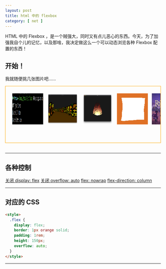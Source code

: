 ```yaml
---
layout: post
title: html 中的 flexbox
category: [ net ]
---
```


HTML 中的 Flexbox ，是一个贼强大，同时又有点儿恶心的东西。今天，为了加强我自个儿的记忆，以及那啥，我决定做这么一个可以动态浏览各种 Flexbox 配置的东西！

## 开始！

我就随便挑几张图片吧……

<style>
  .flex {
    display: flex;
    border: 1px orange solid;
    padding: 1rem;
    height: 150px;
    margin-bottom: 2rem;
  }
  
  .wrap {
    flex-wrap: wrap;
  }
  
  .overflow {
    overflow: auto;
  }

  .little-pic {
    width: 100px;
    height: 100px;
    padding: 0.4rem;
  }
</style>

<div class="flex overflow" id="flexbox">
  <img src="/assets/comeon.png" class="little-pic">
  <img src="/assets/cheating.png" class="little-pic">
  <img src="/assets/fire.png" class="little-pic">
  <img src="/assets/frame.png" class="little-pic">
  <img src="/assets/ftk.jpeg" class="little-pic">
  <img src="/assets/function.png" class="little-pic">
  <img src="/assets/hmm.png" class="little-pic">
  <img src="/assets/horray.png" class="little-pic">
  <img src="/assets/plot.png" class="little-pic">
  <img src="/assets/punch1.png" class="little-pic">
  <img src="/assets/shitty.png" class="little-pic">
  <img src="/assets/starfort.jpg" class="little-pic">
</div>

---

## 各种控制

<a href="javascript:toggFlex()" id="flexButton">关闭 display: flex</a>
<a href="javascript:toggJustify()" id="justifyButton"></a>
<a href="javascript:toggAlign()" id="alignButton"></a>
<a href="javascript:toggOverflow()" id="overflowButton">关闭 overflow: auto</a>
<a href="javascript:toggFlexWrap()" id="flexWrapButton">flex: nowrap</a>
<a href="javascript:toggWrapDir()" id="flexWrapDirButton">flex-direction: column</a>

---

## 对应的 CSS 

```html
<style>
  .flex {
    display: flex;
    border: 1px orange solid;
    padding: 1rem;
    height: 150px;
    overflow: auto;
  }
</style>
```

---

<script>
  let flex = true;
  let overflow = true;
  let wrap = false;
  let wrapDirection = false;
  let flexbox = document.getElementById("flexbox");
  let flexButton = document.getElementById("flexButton");
  let overflowButton = document.getElementById("overflowButton");
  let justifyButton = document.getElementById("justifyButton");
  let alignButton = document.getElementById("alignButton");
  let flexWrapDirButton = document.getElementById("flexWrapDirButton");
  let justifies = [
    "auto", "baseline", "center", "end", "first", "flex-end", "flex-start",
    "last", "left", "legacy", "normal", "right", "safe", "self-end", "self-start",
    "start", "stretch", "unsafe", "inherit", "initial", "revert", "unset"
  ];
  let justifyNow = 0;
  let alignNow = 0;
  
  function toggFlex() {
    flex = !flex;
    if (!flex) {
      flexbox.classList.remove("flex");
      flexButton.innerText = "开启 display: flex";
    } else {
      flexbox.classList.add("flex");
      flexButton.innerText = "关掉 display: flex";
    }
    updateStyle();
  }
  
  function toggOverflow() {
    overflow = !overflow;
    if (!overflow) {
      flexbox.classList.remove("overflow");
      overflowButton.innerText = "开启 overflow: auto";
    } else {
      flexbox.classList.add("overflow");
      overflowButton.innerText = "关掉 overflow: auto";
    }
    updateStyle();
  }
  
  function toggFlexWrap() {
    wrap = !wrap;
    if (!wrap) {
      flexbox.classList.remove("wrap");
      flexWrapButton.innerText = "flex-wrap: nowrap";
    } else {
      flexbox.classList.add("wrap");
      flexWrapButton.innerText = "flex-wrap: wrap";
    }
    updateStyle();
  }

  function toggJustify() {
    justifyNow++;
    if (justifyNow >= justifies.length) {
      justifyNow = 0;
    }
    
    updateStyle();
  }
  
  function toggAlign() {
    alignNow++;
    if (alignNow >= justifies.length) {
      alignNow = 0;
    }
    
    updateStyle();
  }
  
  function toggWrapDir() {
    wrapDirection = !wrapDirection;

    updateStyle();
  }

  function updateStyle() {
    let build = "";
    build += "justify-content: " + justifies[justifyNow] + ";";
    build += "align-items: " + justifies[alignNow] + ";";
    build += "flex-direction: " + (wrapDirection ? "column" : "row") + ";"; 
    
    justifyButton.innerText = "justify-content: " + justifies[justifyNow];
    alignButton.innerText = "align-items: " + justifies[alignNow];
    flexWrapDirButton.innerText = "flex-direction: " + (wrapDirection ? "column" : "row");
    flexbox.style = build;
    
    let code = document.getElementsByTagName("code")[0];
    let str = `<span class="nt">&lt;style&gt;</span>
  <span class="nc">.flex</span> <span class="p">{</span>
    ` + (flex ? `<span class="nl">display</span><span class="p">:</span> <span class="n">flex</span><span class="p">;</span>` : `<span class="nl">display</span><span class="p">:</span> <span class="n">block</span><span class="p">;</span>`) + `
    ` + (wrap ? `<span class="nl">flex-wrap</span><span class="p">:</span> <span class="n">wrap</span><span class="p">;</span>` : `<span class="nl">flex-wrap</span><span class="p">:</span> <span class="n">nowrap</span><span class="p">;</span>`) + `
    ` + (wrapDirection ? `<span class="nl">flex-direction</span><span class="p">:</span> <span class="n">column</span><span class="p">;</span>` : `<span class="nl">flex-direction</span><span class="p">:</span> <span class="n">row</span><span class="p">;</span>`) + `
    <span class="nl">justify-content</span><span class="p">:</span> <span class="nb">` + justifies[justifyNow] + `</span><span class="p">;</span>
    <span class="nl">align-items</span><span class="p">:</span> <span class="nb">` + justifies[alignNow] + `</span><span class="p">;</span>
` + (overflow ? `    <span class="nl">overflow</span><span class="p">:</span> <span class="nb">auto</span><span class="p">;</span><br />  ` : `  `) +
`<span class="p">}</span>
<span class="nt">&lt;/style&gt;</span>`;
    code.innerHTML = str;
  }
  
  updateStyle();
</script>
